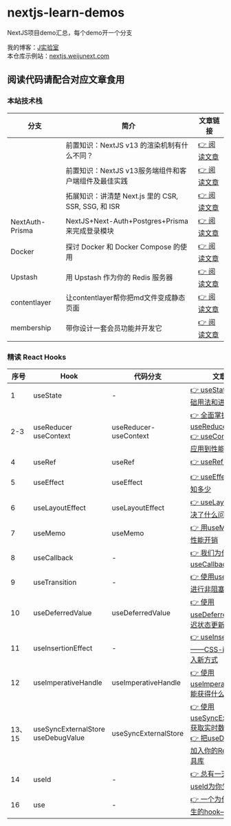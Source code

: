 # nextjs-learn-demos

NextJS项目demo汇总，每个demo开一个分支  

我的博客：[J实验室](https://weijunext.com)  
本仓库示例站：[nextjs.weijunext.com](https://nextjs.weijunext.com)  

## 阅读代码请配合对应文章食用

### 本站技术栈  
|  分支   |  简介   | 文章链接  |
|  ----  |  ----   | ----  |
|        |  前置知识：NextJS v13 的渲染机制有什么不同？  | [👉 阅读文章](https://weijunext.com/article/31a22c65-66c5-4ebc-9bff-fe71a8300929) |
|      |  前置知识：NextJS v13服务端组件和客户端组件及最佳实践  | [👉 阅读文章](https://weijunext.com/article/9e02de2e-c76c-4b82-998a-9e7066450c42) |
|        |  拓展知识：讲清楚 Next.js 里的 CSR, SSR, SSG, 和 ISR  | [👉 阅读文章](https://weijunext.com/article/fa1588d6-c068-40ec-a587-4572bd349b25) |
| NextAuth-Prisma  | NextJS+Next-Auth+Postgres+Prisma来完成登录模块 | [👉 阅读文章](https://weijunext.com/article/061d8cd9-fcf3-4d9e-bd33-e257bc4f9989) |
| Docker | 探讨 Docker 和 Docker Compose 的使用 | [👉 阅读文章](https://weijunext.com/article/b33a5545-fd26-47a6-8641-3c7467fb3910) |
| Upstash | 用 Upstash 作为你的 Redis 服务器 | [👉 阅读文章](https://weijunext.com/article/6510121c-90da-4d20-85a1-72cbbdb3983b)  |
| contentlayer  | 让contentlayer帮你把md文件变成静态页面 | [👉 阅读文章](https://weijunext.com/article/49744a7c-f56b-43d7-8864-693ed3efa1a) |
| membership  | 带你设计一套会员功能并开发它 | [👉 阅读文章](https://weijunext.com/article/ad3f4bff-0b78-4c04-bf12-98bffdc14611) |

### 精读 React Hooks
|  序号   |  Hook |  代码分支     | 文章链接  |
|  ----  | ----  |  ----   | ----  |
|  1 | useState | - | [👉 useState 的几个基础用法和进阶技巧](https://weijunext.com/article/36abddc1-a8cb-4618-b6eb-e536c4879535) |
|  2-3 | useReducer <br> useContext | useReducer-useContext | [👉 全面掌握useReducer](https://weijunext.com/article/486d38b7-bb0a-4493-a72c-01077000b098) <br> [👉 useContext从基础应用到性能优化](https://weijunext.com/article/99d401ae-7428-405d-8af5-5c23c582dec8) |
|  4 | useRef | useRef | [👉 useRef的多维用途](https://weijunext.com/article/f3460492-19ff-4214-8111-f1effa11e3ab) |
|  5 | useEffect | useEffect | [👉 useEffect使用细节知多少](https://weijunext.com/article/772e7900-ead5-4468-8a68-599e916bc651) |
|  6 | useLayoutEffect | useLayoutEffect | [👉 useLayoutEffect解决了什么问题](https://weijunext.com/article/fe61d9a6-84a1-4315-8e1d-34303cb2a497) |
|  7 | useMemo | useMemo | [👉 用useMemo来减少性能开销](https://weijunext.com/article/75704b53-4f6d-45db-a73b-f0cd6ce90ce9) |
|  8 | useCallback | - | [👉 我们为什么需要useCallback](https://weijunext.com/article/0db6ef00-d058-4204-8502-0990d06d0a4b) |
|  9 | useTransition | - | [👉 使用useTransition进行非阻塞渲染](https://weijunext.com/article/5458862c-76aa-436e-adc5-269dc82228df) |
|  10 | useDeferredValue | useDeferredValue | [👉 使用useDeferredValue延迟状态更新](https://weijunext.com/article/0ca90f65-4cc3-4a64-a6ab-de0b2fde87a3) |
|  11 | useInsertionEffect | - | [👉 useInsertionEffect——CSS-in-JS样式注入新方式](https://weijunext.com/article/ab3037b7-c0b6-4335-a869-431553a6b644) | 
|  12 | useImperativeHandle | useImperativeHandle | [👉 使用useImperativeHandle能获得什么能力](https://weijunext.com/article/9e8ce44c-238d-4eb7-b194-69493ac7c3e5) |
|  13、15 | useSyncExternalStore <br> useDebugValue| useSyncExternalStore | [👉 使用useSyncExternalStore获取实时数据](https://weijunext.com/article/7a4d45e4-ca6d-44ad-abfd-36ee9a5bb1a4) <br>  [👉 把useDebugValue加入你的React调试工具库](https://weijunext.com/article/01f63502-f459-4615-820d-a992d7322a89) |
|  14 | useId | - | [👉 总有一天你会需要useId为你生成唯一id](https://weijunext.com/article/ba0498cb-3bb5-4d76-a93f-ed7c51864fee) | 
|  16 | use | - | [👉 一个为代码优雅而生的hook——use](https://weijunext.com/article/4a9829b4-64ea-4254-bcf6-a9a2eb9cd131) |

